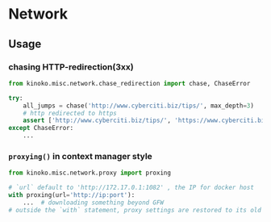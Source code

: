 # Network

## Usage

### chasing HTTP-redirection(3xx)

```python
from kinoko.misc.network.chase_redirection import chase, ChaseError

try:
    all_jumps = chase('http://www.cyberciti.biz/tips/', max_depth=3)
    # http redirected to https
    assert ['http://www.cyberciti.biz/tips/', 'https://www.cyberciti.biz/tips/'] == all_jumps
except ChaseError:
    ...
```

### `proxying()` in context manager style

```python
from kinoko.misc.network.proxy import proxing

# `url` default to 'http://172.17.0.1:1082' , the IP for docker host
with proxing(url='http://ip:port'):
    ...  # downloading something beyond GFW
# outside the `with` statement, proxy settings are restored to its old value
```
